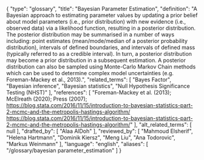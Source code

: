 {
    "type": "glossary",
    "title": "Bayesian Parameter Estimation",
    "definition": "A Bayesian approach to estimating parameter values by updating a prior belief about model parameters (i.e., prior distribution) with new evidence (i.e., observed data) via a likelihood function, resulting in a posterior distribution. The posterior distribution may be summarised in a number of ways including: point estimates (mean/mode/median of a posterior probability distribution), intervals of defined boundaries, and intervals of defined mass (typically referred to as a credible interval). In turn, a posterior distribution may become a prior distribution in a subsequent estimation. A posterior distribution can also be sampled using Monte-Carlo Markov Chain methods which can be used to determine complex model uncertainties (e.g. Foreman-Mackey et al., 2013).",
    "related_terms": [
        "Bayes Factor",
        "Bayesian inference",
        "Bayesian statistics",
        "Null Hypothesis Significance Testing (NHST)"
    ],
    "references": [
        "Foreman-Mackey et al. (2013); McElreath (2020); Press (2007); https://blog.stata.com/2016/11/15/introduction-to-bayesian-statistics-part-2-mcmc-and-the-metropolis-hastings-algorithm/ https://blog.stata.com/2016/11/15/introduction-to-bayesian-statistics-part-2-mcmc-and-the-metropolis-hastings-algorithm/"
    ],
    "alt_related_terms": [
        null
    ],
    "drafted_by": [
        "Alaa AlDoh"
    ],
    "reviewed_by": [
        "Mahmoud Elsherif",
        "Helena Hartmann",
        "Dominik Kiersz",
        "Meng Liu",
        "Ana Todorovic",
        "Markus Weinmann"
    ],
    "language": "english",
    "aliases": [
        "/glossary/bayesian parameter_estimation"
    ]
}